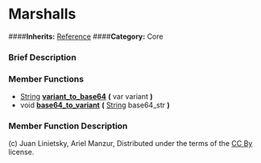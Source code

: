 #  Marshalls  
####**Inherits:** [Reference](class_reference)
####**Category:** Core

###  Brief Description  


###  Member Functions 
  * [String](class_string)  **[variant&#95;to&#95;base64](#variant_to_base64)**  **(** var variant  **)**
  * void  **[base64&#95;to&#95;variant](#base64_to_variant)**  **(** [String](class_string) base64_str  **)**

###  Member Function Description  


(c) Juan Linietsky, Ariel Manzur, Distributed under the terms of the [CC By](https://creativecommons.org/licenses/by/3.0/legalcode) license.
